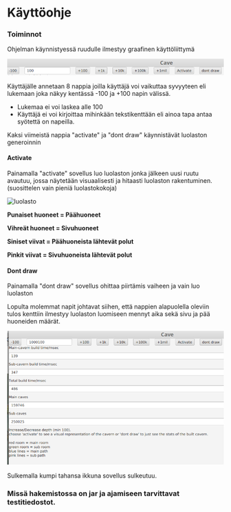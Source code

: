 # Käyttöohje
### Toiminnot
Ohjelman käynnistyessä ruudulle ilmestyy graafinen käyttöliittymä

![napit](https://github.com/Radiant92/tiraLab-Luolasto/blob/master/dokumentaatio/kuvat/napit.png)

Käyttäjälle annetaan 8 nappia joilla käyttäjä voi vaikuttaa syvyyteen eli lukemaan joka näkyy kentässä -100 ja +100 napin välissä.

- Lukemaa ei voi laskea alle 100
- Käyttäjä ei voi kirjoittaa mihinkään tekstikenttään eli ainoa tapa antaa syötettä on napeilla.

Kaksi viimeistä nappia "activate" ja "dont draw" käynnistävät luolaston generoinnin

#### Activate

Painamalla "activate" sovellus luo luolaston jonka jälkeen uusi ruutu avautuu, jossa näytetään visuaalisesti ja hitaasti luolaston rakentuminen. (suosittelen vain pieniä luolastokokoja)

![luolasto]()

**Punaiset huoneet = Päähuoneet**

**Vihreät huoneet = Sivuhuoneet**

**Siniset viivat = Päähuoneista lähtevät polut**

**Pinkit viivat = Sivuhuoneista lähtevät polut**

#### Dont draw

Painamalla "dont draw" sovellus ohittaa piirtämis vaiheen ja vain luo luolaston

Lopulta molemmat napit johtavat siihen, että nappien alapuolella oleviin tulos kenttiin ilmestyy luolaston luomiseen mennyt aika sekä sivu ja pää huoneiden määrät.

![tulosruutu](https://github.com/Radiant92/tiraLab-Luolasto/blob/master/dokumentaatio/kuvat/tulos1mil.png)

Sulkemalla kumpi tahansa ikkuna sovellus sulkeutuu.

### Missä hakemistossa on jar ja ajamiseen tarvittavat testitiedostot.
